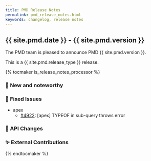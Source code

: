 ```yaml
---
title: PMD Release Notes
permalink: pmd_release_notes.html
keywords: changelog, release notes
---
```


## {{ site.pmd.date }} - {{ site.pmd.version }}

The PMD team is pleased to announce PMD {{ site.pmd.version }}.

This is a {{ site.pmd.release_type }} release.

{% tocmaker is_release_notes_processor %}

### 🚀 New and noteworthy

### 🐛 Fixed Issues
* apex
  * [#4922](https://github.com/pmd/pmd/issues/4922): \[apex] TYPEOF in sub-query throws error

### 🚨 API Changes

### ✨ External Contributions

{% endtocmaker %}

